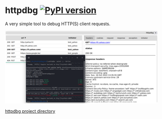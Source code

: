 
# httpdbg [![PyPI version](https://badge.fury.io/py/httpdbg.svg)](https://badge.fury.io/py/httpdbg)

A very simple tool to debug HTTP(S) client requests.

![](ui.png)

[httpdbg project directory](httpdbg/README.md)